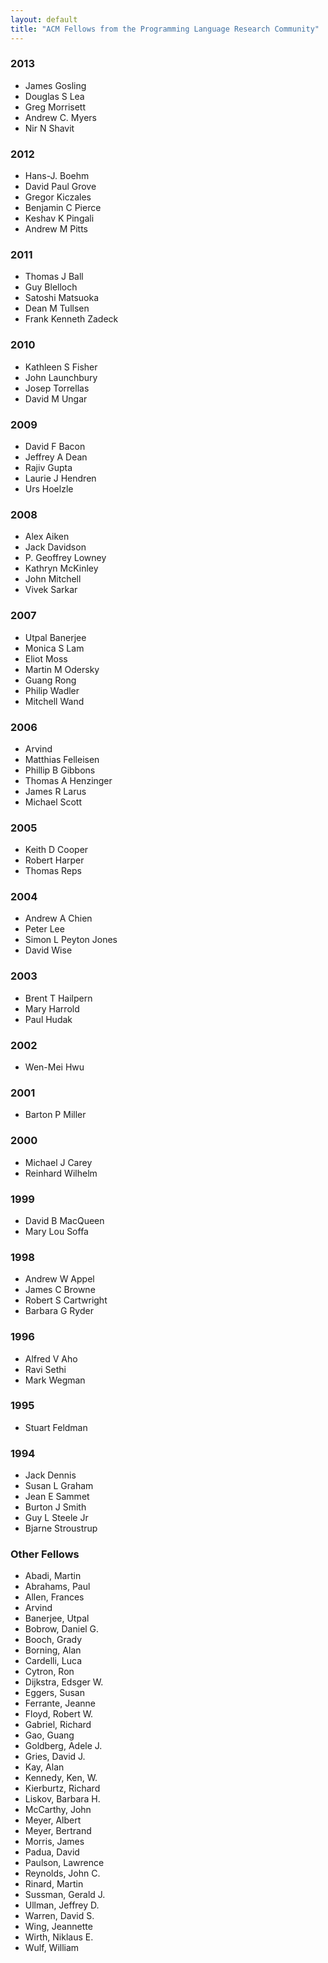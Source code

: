 ```yaml
---
layout: default
title: "ACM Fellows from the Programming Language Research Community"
---
```

### 2013
* James Gosling
* Douglas S Lea
* Greg Morrisett
* Andrew C. Myers
* Nir N Shavit

### 2012
* Hans-J. Boehm
* David Paul Grove
* Gregor Kiczales
* Benjamin C Pierce
* Keshav K Pingali
* Andrew M Pitts

### 2011
* Thomas J Ball
* Guy Blelloch
* Satoshi Matsuoka
* Dean M Tullsen
* Frank Kenneth Zadeck

### 2010
* Kathleen S Fisher
* John Launchbury
* Josep Torrellas
* David M Ungar

### 2009
* David F Bacon
* Jeffrey A Dean
* Rajiv Gupta
* Laurie J Hendren
* Urs Hoelzle

### 2008
* Alex Aiken
* Jack Davidson
* P. Geoffrey Lowney
* Kathryn McKinley
* John Mitchell
* Vivek Sarkar

### 2007
* Utpal Banerjee
* Monica S Lam
* Eliot Moss
* Martin M Odersky
* Guang Rong
* Philip Wadler
* Mitchell Wand

### 2006
* Arvind
* Matthias Felleisen
* Phillip B Gibbons
* Thomas A Henzinger
* James R Larus
* Michael Scott

### 2005
* Keith D Cooper
* Robert Harper
* Thomas Reps

### 2004
* Andrew A Chien
* Peter Lee
* Simon L Peyton Jones
* David Wise

### 2003
* Brent T Hailpern
* Mary Harrold
* Paul Hudak

### 2002
* Wen-Mei Hwu

### 2001
* Barton P Miller

### 2000
* Michael J Carey
* Reinhard Wilhelm

### 1999
* David B MacQueen
* Mary Lou Soffa

### 1998
* Andrew W Appel
* James C Browne
* Robert S Cartwright
* Barbara G Ryder

### 1996
* Alfred V Aho
* Ravi Sethi
* Mark Wegman

### 1995
* Stuart Feldman

### 1994
* Jack Dennis
* Susan L Graham
* Jean E Sammet
* Burton J Smith
* Guy L Steele Jr
* Bjarne Stroustrup

### Other Fellows
* Abadi, Martin
* Abrahams, Paul
* Allen, Frances
* Arvind
* Banerjee, Utpal
* Bobrow, Daniel G.
* Booch, Grady
* Borning, Alan
* Cardelli, Luca
* Cytron, Ron
* Dijkstra, Edsger W.
* Eggers, Susan
* Ferrante, Jeanne
* Floyd, Robert W.
* Gabriel, Richard
* Gao, Guang
* Goldberg, Adele J.
* Gries, David J.
* Kay, Alan
* Kennedy, Ken, W.
* Kierburtz, Richard
* Liskov, Barbara H.
* McCarthy, John
* Meyer, Albert
* Meyer, Bertrand
* Morris, James
* Padua, David
* Paulson, Lawrence
* Reynolds, John C.
* Rinard, Martin
* Sussman, Gerald J.
* Ullman, Jeffrey D.
* Warren, David S.
* Wing, Jeannette
* Wirth, Niklaus E.
* Wulf, William
